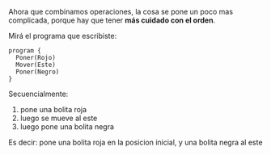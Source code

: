 Ahora que combinamos operaciones, la cosa se pone un poco mas complicada, porque hay que tener **más cuidado con el orden**.

Mirá el programa que escribiste:

```puppet
program {
  Poner(Rojo)
  Mover(Este)
  Poner(Negro)
}
```

Secuencialmente:

1. pone una bolita roja
1. luego se mueve al este
1. luego pone una bolita negra

Es decir: pone una bolita roja en la posicion inicial, y una bolita negra al este


